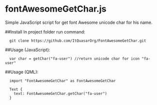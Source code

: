 # fontAwesomeGetChar.js
Simple JavaScript script for get font Awesome unicode char for his name.

##Install
In project folder run command:
~~~~~~{.sh}
  git clone https://github.com/ItQuasarOrg/FontAwesomeGetChar.git
~~~~~~

##Usage (JavaScript):
~~~~~~{.js}
  var char = getChar("fa-user") //return unicode char for icon "fa-user"
~~~~~~

##Usage (QML):
~~~~~~{.qml}
  import "FontAwesomeGetChar" as FontAwesomeGetChar

  Text {
    text: FontAwesomeGetChar.getChar("fa-user")
  }
~~~~~~
